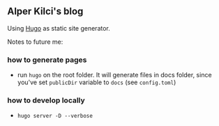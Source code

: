 ## Alper Kilci's blog

Using [Hugo](https://gohugo.io/) as static site generator.

Notes to future me:

### how to generate pages

- run `hugo` on the root folder. It will generate files in docs folder, since you've set `publicDir` variable to `docs` (see `config.toml`)

### how to develop locally

- `hugo server -D --verbose`
